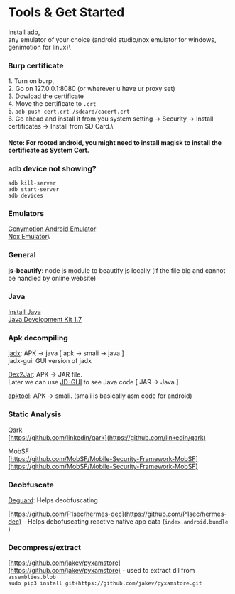 # Tools & Get Started

Install adb,\
any emulator of your choice (android studio/nox emulator for windows, genimotion for linux)\


### Burp certificate

1\. Turn on burp,\
2\. Go on 127.0.0.1:8080 (or wherever u have ur proxy set)\
3\. Dowload the certificate\
4\. Move the certificate to `.crt`\
5\. `adb push cert.crt /sdcard/cacert.crt`\
6\. Go ahead and install it from you system setting -> Security -> Install certificates -> Install from SD Card.\


#### Note: For rooted android, you might need to install magisk to install the certificate as System Cert.

### adb device not showing?

```
adb kill-server
adb start-server
adb devices
```

### Emulators

[Genymotion Android Emulator](https://www.genymotion.com/)\
[Nox Emulator](https://www.bignox.com/)\


### General

&#x20;    **js-beautify**: node js module to beautify js locally (if the file big and cannot be handled by online website)

### Java

[Install Java](https://www.java.com/en/download)\
[Java Development Kit 1.7](https://www.oracle.com/technetwork/java/javase/downloads/java-archive-downloads-javase7-521261.html)

### Apk decompiling

&#x20;   [jadx](https://github.com/skylot/jadx/releases/): APK -> java \[ apk -> smali -> java ]\
&#x20;   jadx-gui:  GUI version of jadx&#x20;

&#x20;   [Dex2Jar](https://sourceforge.net/projects/dex2jar/): APK -> JAR file.\
&#x20;   Later we can use [JD-GUI](http://java-decompiler.github.io/) to see Java code \[ JAR -> Java ]

&#x20;   [apktool](https://ibotpeaches.github.io/Apktool/install/): APK -> smali. (smali is basically asm code for android)

### Static Analysis

&#x20;    Qark\
&#x20;    [https://github.com/linkedin/qark](https://github.com/linkedin/qark)

&#x20;    MobSF\
&#x20;    [https://github.com/MobSF/Mobile-Security-Framework-MobSF](https://github.com/MobSF/Mobile-Security-Framework-MobSF)

### Deobfuscate

&#x20;    [Deguard](http://apk-deguard.com/): Helps deobfuscating

&#x20;    [https://github.com/P1sec/hermes-dec](https://github.com/P1sec/hermes-dec) - Helps debofuscating reactive native app data       (`index.android.bundle` )



### Decompress/extract

&#x20;     [https://github.com/jakev/pyxamstore](https://github.com/jakev/pyxamstore) - used to extract dll from `assemblies.blob`\
`sudo pip3 install git+https://github.com/jakev/pyxamstore.git`

